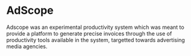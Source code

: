 # AdScope
Adscope was an experimental productivity system which was meant to provide a platform to generate precise invoices through the use of productivity tools available in the system, targetted towards advertising media agencies.
